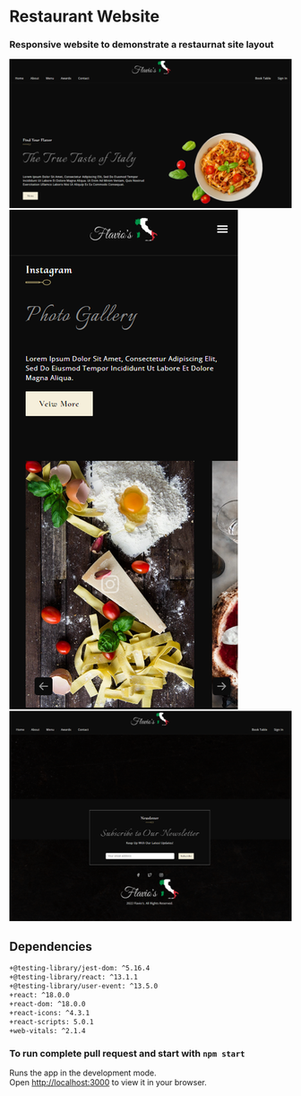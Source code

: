 # Restaurant Website
### Responsive website to demonstrate a restaurnat site layout

!["Desktop"](https://github.com/ChrisClynes/restuarant-website/blob/master/markdown/images/homepage_img.PNG?raw=true "home-desktop")
!["Newsletter"](https://github.com/ChrisClynes/restuarant-website/blob/master/markdown/images/mobile_img.PNG?raw=true "newsletter")
!["Mobile"](https://github.com/ChrisClynes/restuarant-website/blob/master/markdown/images/newsletter_img.PNG?raw=true "miobile")

## Dependencies
    +@testing-library/jest-dom: ^5.16.4
    +@testing-library/react: ^13.1.1
    +@testing-library/user-event: ^13.5.0
    +react: ^18.0.0
    +react-dom: ^18.0.0
    +react-icons: ^4.3.1
    +react-scripts: 5.0.1
    +web-vitals: ^2.1.4
  

### To run complete pull request and start with `npm start`

Runs the app in the development mode.\
Open [http://localhost:3000](http://localhost:3000) to view it in your browser.

